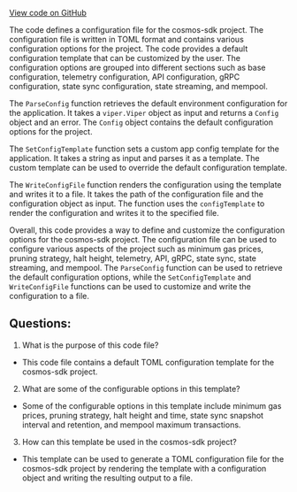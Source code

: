 [View code on GitHub](https://github.com/cosmos/cosmos-sdk.git/server/config/toml.go)

The code defines a configuration file for the cosmos-sdk project. The configuration file is written in TOML format and contains various configuration options for the project. The code provides a default configuration template that can be customized by the user. The configuration options are grouped into different sections such as base configuration, telemetry configuration, API configuration, gRPC configuration, state sync configuration, state streaming, and mempool.

The `ParseConfig` function retrieves the default environment configuration for the application. It takes a `viper.Viper` object as input and returns a `Config` object and an error. The `Config` object contains the default configuration options for the project.

The `SetConfigTemplate` function sets a custom app config template for the application. It takes a string as input and parses it as a template. The custom template can be used to override the default configuration template.

The `WriteConfigFile` function renders the configuration using the template and writes it to a file. It takes the path of the configuration file and the configuration object as input. The function uses the `configTemplate` to render the configuration and writes it to the specified file.

Overall, this code provides a way to define and customize the configuration options for the cosmos-sdk project. The configuration file can be used to configure various aspects of the project such as minimum gas prices, pruning strategy, halt height, telemetry, API, gRPC, state sync, state streaming, and mempool. The `ParseConfig` function can be used to retrieve the default configuration options, while the `SetConfigTemplate` and `WriteConfigFile` functions can be used to customize and write the configuration to a file.
## Questions: 
 1. What is the purpose of this code file?
- This code file contains a default TOML configuration template for the cosmos-sdk project.

2. What are some of the configurable options in this template?
- Some of the configurable options in this template include minimum gas prices, pruning strategy, halt height and time, state sync snapshot interval and retention, and mempool maximum transactions.

3. How can this template be used in the cosmos-sdk project?
- This template can be used to generate a TOML configuration file for the cosmos-sdk project by rendering the template with a configuration object and writing the resulting output to a file.